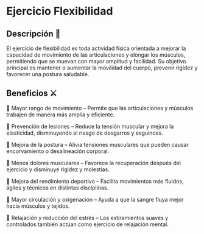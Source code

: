 # Ejercicio Flexibilidad

## Descripción 📖

El ejercicio de flexibilidad es toda actividad física orientada a mejorar la capacidad de movimiento de las articulaciones y elongar los músculos, permitiendo que se muevan con mayor amplitud y facilidad.
Su objetivo principal es mantener o aumentar la movilidad del cuerpo, prevenir rigidez y favorecer una postura saludable.

## Beneficios ⚔

🔷 Mayor rango de movimiento – Permite que las articulaciones y músculos trabajen de manera más amplia y eficiente.

🔷 Prevención de lesiones – Reduce la tensión muscular y mejora la elasticidad, disminuyendo el riesgo de desgarros y esguinces.

🔷 Mejora de la postura – Alivia tensiones musculares que pueden causar encorvamiento o desalineación corporal.

🔷 Menos dolores musculares – Favorece la recuperación después del ejercicio y disminuye rigidez y molestias.

🔷 Mejora del rendimiento deportivo – Facilita movimientos más fluidos, ágiles y técnicos en distintas disciplinas.

🔷 Mayor circulación y oxigenación – Ayuda a que la sangre fluya mejor hacia músculos y tejidos.

🔷 Relajación y reducción del estrés – Los estiramientos suaves y controlados también actúan como ejercicio de relajación mental.